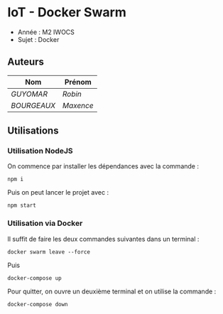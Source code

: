 # IoT - Docker Swarm

- Année : M2 IWOCS
- Sujet : Docker

## Auteurs

|Nom|Prénom|
|--|--|
| *GUYOMAR* | *Robin*|
| *BOURGEAUX* | *Maxence*|

## Utilisations

### Utilisation NodeJS

On commence par installer les dépendances avec la commande :

    npm i

Puis on peut lancer le projet avec :

    npm start

### Utilisation via Docker

Il suffit de faire les deux commandes suivantes dans un terminal : 

    docker swarm leave --force

Puis

    docker-compose up

Pour quitter, on ouvre un deuxième terminal et on utilise la commande :

    docker-compose down